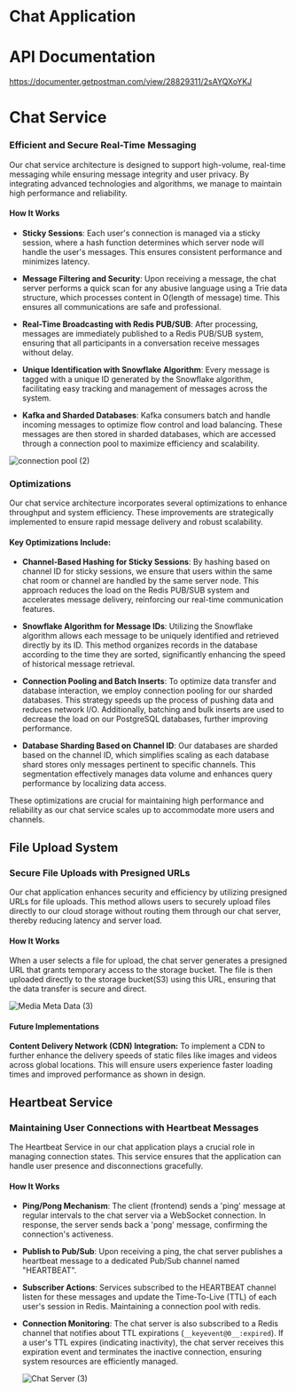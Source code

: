 # Chat Application

# API Documentation

https://documenter.getpostman.com/view/28829311/2sAYQXoYKJ


# Chat Service

### Efficient and Secure Real-Time Messaging
Our chat service architecture is designed to support high-volume, real-time messaging while ensuring message integrity and user privacy. By integrating advanced technologies and algorithms, we manage to maintain high performance and reliability.

#### How It Works
- **Sticky Sessions**: Each user's connection is managed via a sticky session, where a hash function determines which server node will handle the user's messages. This ensures consistent performance and minimizes latency.
  
- **Message Filtering and Security**: Upon receiving a message, the chat server performs a quick scan for any abusive language using a Trie data structure, which processes content in O(length of message) time. This ensures all communications are safe and professional.
  
- **Real-Time Broadcasting with Redis PUB/SUB**: After processing, messages are immediately published to a Redis PUB/SUB system, ensuring that all participants in a conversation receive messages without delay.
  
- **Unique Identification with Snowflake Algorithm**: Every message is tagged with a unique ID generated by the Snowflake algorithm, facilitating easy tracking and management of messages across the system.
  
- **Kafka and Sharded Databases**: Kafka consumers batch and handle incoming messages to optimize flow control and load balancing. These messages are then stored in sharded databases, which are accessed through a connection pool to maximize efficiency and scalability.

![connection pool (2)](https://github.com/user-attachments/assets/11df67af-4d9d-45d4-9502-1bc3e90fd673)

### Optimizations

Our chat service architecture incorporates several optimizations to enhance throughput and system efficiency. These improvements are strategically implemented to ensure rapid message delivery and robust scalability.

#### Key Optimizations Include:

- **Channel-Based Hashing for Sticky Sessions**: By hashing based on channel ID for sticky sessions, we ensure that users within the same chat room or channel are handled by the same server node. This approach reduces the load on the Redis PUB/SUB system and accelerates message delivery, reinforcing our real-time communication features.

- **Snowflake Algorithm for Message IDs**: Utilizing the Snowflake algorithm allows each message to be uniquely identified and retrieved directly by its ID. This method organizes records in the database according to the time they are sorted, significantly enhancing the speed of historical message retrieval.

- **Connection Pooling and Batch Inserts**: To optimize data transfer and database interaction, we employ connection pooling for our sharded databases. This strategy speeds up the process of pushing data and reduces network I/O. Additionally, batching and bulk inserts are used to decrease the load on our PostgreSQL databases, further improving performance.

- **Database Sharding Based on Channel ID**: Our databases are sharded based on the channel ID, which simplifies scaling as each database shard stores only messages pertinent to specific channels. This segmentation effectively manages data volume and enhances query performance by localizing data access.

These optimizations are crucial for maintaining high performance and reliability as our chat service scales up to accommodate more users and channels.


## File Upload System

### Secure File Uploads with Presigned URLs
Our chat application enhances security and efficiency by utilizing presigned URLs for file uploads. This method allows users to securely upload files directly to our cloud storage without routing them through our chat server, thereby reducing latency and server load.

#### How It Works
When a user selects a file for upload, the chat server generates a presigned URL that grants temporary access to the storage bucket. The file is then uploaded directly to the storage bucket(S3) using this URL, ensuring that the data transfer is secure and direct.

![Media Meta Data (3)](https://github.com/user-attachments/assets/daeadf78-3862-434e-8f57-ddf597438e2f)


#### Future Implementations
**Content Delivery Network (CDN) Integration:** To implement a CDN to further enhance the delivery speeds of static files like images and videos across global locations. This will ensure users experience faster loading times and improved performance as shown in design.

## Heartbeat Service

### Maintaining User Connections with Heartbeat Messages
The Heartbeat Service in our chat application plays a crucial role in managing connection states. This service ensures that the application can handle user presence and disconnections gracefully.

#### How It Works
- **Ping/Pong Mechanism**: The client (frontend) sends a 'ping' message at regular intervals to the chat server via a WebSocket connection. In response, the server sends back a 'pong' message, confirming the connection's activeness.
- **Publish to Pub/Sub**: Upon receiving a ping, the chat server publishes a heartbeat message to a dedicated Pub/Sub channel named "HEARTBEAT".
- **Subscriber Actions**: Services subscribed to the HEARTBEAT channel listen for these messages and update the Time-To-Live (TTL) of each user's session in Redis. Maintaining a connection pool with redis.
- **Connection Monitoring**: The chat server is also subscribed to a Redis channel that notifies about TTL expirations (`__keyevent@0__:expired`). If a user's TTL expires (indicating inactivity), the chat server receives this expiration event and terminates the inactive connection, ensuring system resources are efficiently managed.

  ![Chat Server (3)](https://github.com/user-attachments/assets/75570a91-31bb-47c2-a462-7b95ba0d5389)
